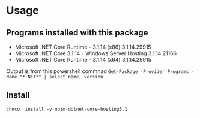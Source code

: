 ﻿# Usage 

## Programs installed with this package
- Microsoft .NET Core Runtime - 3.1.14 (x86)          3.1.14.29915
- Microsoft .NET Core 3.1.14 - Windows Server Hosting 3.1.14.21166
- Microsoft .NET Core Runtime - 3.1.14 (x64)          3.1.14.29915

Output is from this powershell commnad 
`Get-Package -Provider Programs -Name "*.NET*" | select name, version`

## Install
`choco  install -y nbim-dotnet-core-hosting3.1`